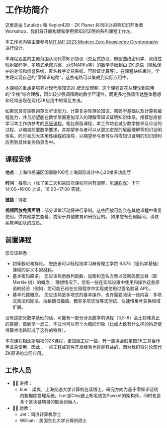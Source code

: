 # 工作坊简介

这里是由 Sutulabs 和 Kepler42B - ZK Planet 共同举办的零知识开发者Workshop，我们将开展构建和使用零知识证明的系列课程工作坊。

本工作坊内容主要参考[MIT IAP 2023 Modern Zero Knowledge Cryptography](https://zkiap.com/)进行设计。

本课程涵盖的主题范围从现代零知识协议（交互式协议、椭圆曲线密码学、双线性映射密码学、多项式承诺方案、zkSNARKs等）的数学基础到由 ZK 原语（隐私保护的身份和信誉系统、匿名数字交易系统、可验证计算等）。在课程快结束时，学生将实现自己的“零知识电路”，这些电路可以集成到实际应用中。

本课程的重点是培养对现代零知识的 _概念性理解_。这个课程旨在从理论到应用的“全栈”综合理解，因此较少强调精确的数学严谨性，而更多地强调传达整体思想和经常出现在现代ZK应用中的常见方法。

如果您具有较强的英文听读能力、计算复杂性理论知识、密码学基础以及计算机编程能力，并且期望能在数学层面更加深入的理解零知识证明知识体系，推荐您直接学习本工作坊参考的[原版课程](https://zkiap.com/)。相比原版课程，本工作坊会减少数学推导及论证的过程，以缩减前置数学要求，并期望参与者可以从更加宏观的层面理解零知识证明体系，同时会加大实用性编程的指导，以期望参与者可以将零知识证明的知识顺利应用到具体业务场景当中。

## 课程安排

**地点**：上海市杨浦区国康路100号上海国际设计中心22楼多功能厅

**时间**：每周六（除了第二次和第四次课程时间有调整，见[课程表](/syllabus)）下午 14:00~16:00 上课，16:00~17:00 答疑。

**链接**：待定

**视频回放免责声明**：部分课堂活动将进行录制。这些回放可能会在其他课程中重复使用，供其他学生查看，或用于其他教育和研究目的。 如果您有任何疑问，请联系教学团队的成员。


## 前置课程

您应该熟悉：

- 初等数论和群论。 您应该可以轻松地学习麻省理工学院 6.875（密码学基础）课程的讲义中的[材料](https://mit6875.github.io/HANDOUTS/numbertheory.pdf)。
- 基本密码原语。 您应该熟悉散列函数、加密和签名方案以及密码累加器（即 Merkle 树）的概念； 理想情况下，您有一些在实际设置中使用和操作这些原语的经验（例如，您可能已经在应用程序中实现或使用过签名验证 API）。
- 基本代数概念。 您应该熟悉多项式的基本操作，也许需要阅读一些内容：多项式乘法和除法、拉格朗日插值、概率多项式恒等式测试、快速傅里叶变换和域扩展。

没有这部分数学基础的话，可能有一部分涉及数学的课程（3,5-9）会比较难真正的掌握，做到举一反三，不过也可以有个大概的印象（比如大致有什么样的构造使得算术电路形成了这样的特性）。

本次课程相比斯坦福的ZK课程，更加偏工程一些，有一些课会假定把ZK工具当作黑盒来使用，因此，一些工程或软件开发经验也将是有益的，因为我们将讨论现代ZK原语的实际应用。

## 工作人员

- 👨‍🏫 讲师：
    - Icer：梁爽，上海交通大学计算机在读博士，研究方向为基于零知识证明的数据库管理系统。Icer是Chia链上知名钱包Pawket的架构师，同时也是多个区块链项目的联合创始人。
- 👨‍🎓 助教：
    - Jet：同济计算机学士
    - William：美国东北大学计算机硕士